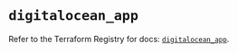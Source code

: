 # `digitalocean_app`

Refer to the Terraform Registry for docs: [`digitalocean_app`](https://registry.terraform.io/providers/digitalocean/digitalocean/2.51.0/docs/resources/app).

